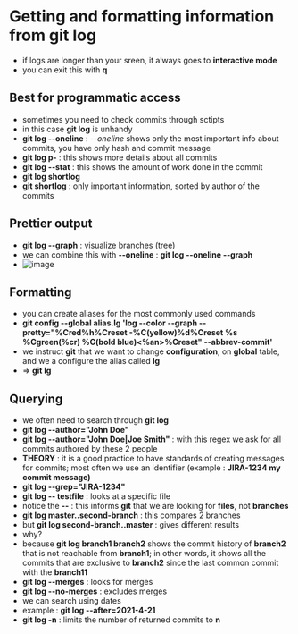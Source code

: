 # Getting and formatting information from git log

* if logs are longer than your sreen, it always goes to **interactive mode**
* you can exit this with **q**

## Best for programmatic access
* sometimes you need to check commits through sctipts
* in this case  **git log** is unhandy
* **git log --oneline** : _--oneline_ shows only the most important info about commits, you have only hash and commit message
* **git log p-** : this shows more details about all commits
* **git log --stat** : this shows the amount of work done in the commit
* **git log shortlog**
* **git shortlog** : only important information, sorted by author of the commits

## Prettier output
* **git log --graph** : visualize branches (tree)
* we can combine this with **--oneline** : **git log --oneline --graph**
* ![image](https://github.com/bogdandragosvasile/UTCN_summer_2023/assets/36898665/f553de27-b2f6-41c7-b965-ae02c7942fa4)

## Formatting
* you can create aliases for the most commonly used commands
* **git config --global alias.lg 'log --color --graph --pretty="%Cred%h%Creset -%C(yellow)%d%Creset %s %Cgreen(%cr) %C(bold blue)<%an>%Creset" --abbrev-commit'**
* we instruct **git** that we want to change **configuration**, on **global** table, and we a configure the alias called **lg**
* => **git lg**

## Querying
* we often need to search through **git log**
* **git log --author="John Doe"**
* **git log --author="John Doe\|Joe Smith"** : with this regex we ask for all commits authored by these 2 people
* **THEORY** : it is a good practice to have standards of creating messages for commits; most often we use an identifier (example : **JIRA-1234 my commit message)**
* **git log --grep="JIRA-1234"**
* **git log -- testfile** : looks at a specific file
* notice the **--** : this informs **git** that we are looking for **files**, not **branches**
* **git log master..second-branch** : this compares 2 branches
* but **git log second-branch..master** : gives different results
* why?
* because **git log branch1 branch2** shows the commit history of **branch2**  that is not reachable from **branch1**; in other words, it shows all the commits that are exclusive to **branch2** since the last common commit with the **branch11**
* **git log --merges** : looks for merges
* **git log --no-merges** : excludes merges
* we can search using dates
* example : **git log --after=2021-4-21**
* **git log -n** : limits the number of returned commits to **n**
